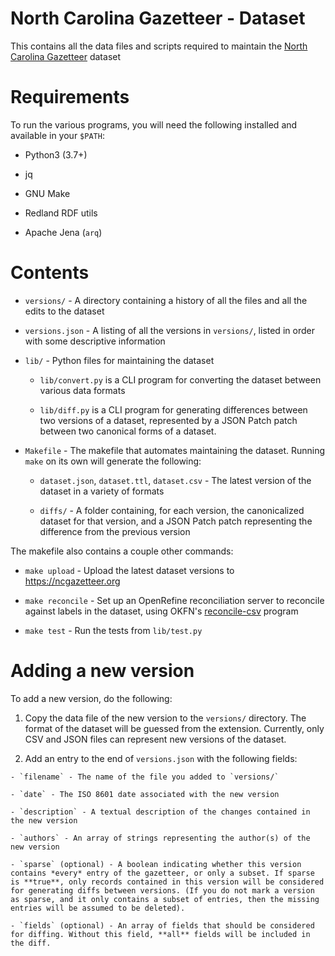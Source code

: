 # North Carolina Gazetteer - Dataset

This contains all the data files and scripts required to maintain the [North Carolina Gazetteer](https://ncgazetteer.org) dataset

# Requirements

To run the various programs, you will need the following installed and available in your `$PATH`:

  * Python3 (3.7+)

  * jq

  * GNU Make

  * Redland RDF utils

  * Apache Jena (`arq`)

# Contents

* `versions/` - A directory containing a history of all the files and all the edits to the dataset

* `versions.json` - A listing of all the versions in `versions/`, listed in order with some descriptive information

* `lib/` - Python files for maintaining the dataset

  - `lib/convert.py` is a CLI program for converting the dataset between various data formats

  - `lib/diff.py` is a CLI program for generating differences between two versions of a dataset, represented by a JSON Patch patch between two canonical forms of a dataset.

* `Makefile` - The makefile that automates maintaining the dataset. Running `make` on its own will generate the following:

  - `dataset.json`, `dataset.ttl`, `dataset.csv` - The latest version of the dataset in a variety of formats

  - `diffs/` - A folder containing, for each version, the canonicalized dataset for that version, and a JSON Patch patch representing the difference from the previous version

The makefile also contains a couple other commands:

* `make upload` - Upload the latest dataset versions to <https://ncgazetteer.org>

* `make reconcile` - Set up an OpenRefine reconciliation server to reconcile against labels in the dataset, using OKFN's [reconcile-csv](https://github.com/okfn/reconcile-csv) program

* `make test` - Run the tests from `lib/test.py`

# Adding a new version

To add a new version, do the following:

  1. Copy the data file of the new version to the `versions/` directory. The format of the dataset will be guessed from the extension. Currently, only CSV and JSON files can represent new versions of the dataset.

  2. Add an entry to the end of `versions.json` with the following fields:

    - `filename` - The name of the file you added to `versions/`

    - `date` - The ISO 8601 date associated with the new version

    - `description` - A textual description of the changes contained in the new version

    - `authors` - An array of strings representing the author(s) of the new version

    - `sparse` (optional) - A boolean indicating whether this version contains *every* entry of the gazetteer, or only a subset. If sparse is **true**, only records contained in this version will be considered for generating diffs between versions. (If you do not mark a version as sparse, and it only contains a subset of entries, then the missing entries will be assumed to be deleted).

    - `fields` (optional) - An array of fields that should be considered for diffing. Without this field, **all** fields will be included in the diff.
